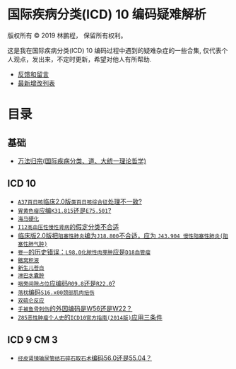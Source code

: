 # 国际疾病分类(ICD) 10 编码疑难解析

版权所有 © 2019 林鹏程， 保留所有权利。

这是我在国际疾病分类(ICD) 10 编码过程中遇到的疑难杂症的一些合集,
仅代表个人观点，发出来，不定时更新，希望对他人有所帮助.

- [反馈和留言](https://github.com/linpengcheng/icd10faq/issues)
- [最新增改列表](https://github.com/linpengcheng/icd10faq/commits/master)

# 目录

## 基础

- [万法归宗(国际疾病分类、道、大统一理论哲学)](https://github.com/linpengcheng/PurefunctionPipelineDataflow/blob/master/doc/Tao_ICD.md)

## ICD 10

- [`A37百日咳`临床2.0版`类百日咳综合征`处理不一致?](./doc/A37.md)
- [`胃黄色瘤`应编`K31.815`还是`E75.501`?](./doc/E75.md)
- [`海马硬化`](./doc/G31.md)
- [`I12高血压性慢性肾病`的假定分类不合适](./doc/I12.md)
- [临床版2.0版把`阻塞性肺炎`编为`J18.800`不合适，应为 `J43.904 慢性阻塞性肺炎(阻塞性肺气肿)`](./doc/J43.md)
- [`卷一`的历史错误：`L98.0化脓性肉芽肿`应是`D18血管瘤`](./doc/L98.md)
- [`髂窝积液`](./doc/L94.md)
- [`新生儿苍白`](./doc/P83.md)
- [`淋巴水囊肿`](./doc/Q82.md)
- [`咽旁间隙占位`应编码`R09.8`还是`R22.0`?](./doc/R09.md)
- [`落枕`编码`S16.x00颈部肌肉扭伤`](./doc/S16.md)
- [`双硫仑反应`](./doc/T50.md)
- [`手被鱼骨刺伤`的外因编码是W56还是W22？](./doc/W22.md)
- [`Z85恶性肿瘤个人史`的`ICD10官方指南(2014版)`应用三条件](./doc/Z85.md)

## ICD 9 CM 3

- [`经皮肾镜输尿管结石碎石取石术`编码56.0还是55.04？](./doc/55.md)

